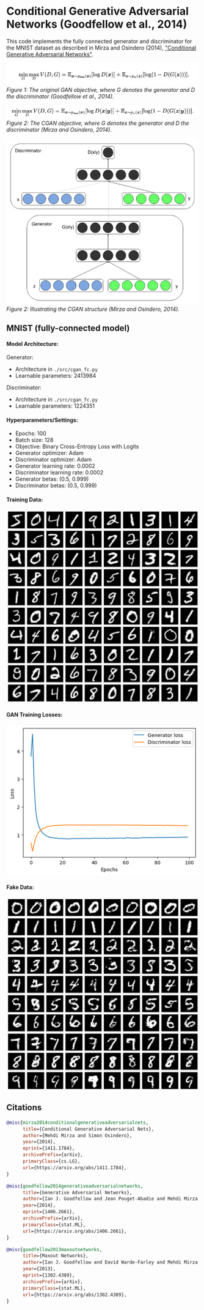 # Conditional Generative Adversarial Networks (Goodfellow et al., 2014)
This code implements the fully connected generator and discriminator for the MNIST dataset as described in Mirza and Osindero (2014), ["Conditional Generative Adversarial Networks"](https://arxiv.org/abs/1406.2661).

![gan_objective](./assets/gan_objective.png)
*Figure 1: The original GAN objective, where G denotes the generator and D the discriminator (Goodfellow et al., 2014).*

![cgan_objective](./assets/cgan_objective.png)
*Figure 2: The CGAN objective, where G denotes the generator and D the discriminator (Mirza and Osindero, 2014).*

![cgan_architecture](./assets/cgan_architecture.png)
*Figure 2: Illustrating the CGAN structure (Mirza and Osindero, 2014).*

## MNIST (fully-connected model)

#### Model Architecture:

Generator:
* Architecture in `./src/cgan_fc.py`
* Learnable parameters: 2413984

Discriminator:
* Architecture in `./src/cgan_fc.py`
* Learnable parameters: 1224351

#### Hyperparameters/Settings:
* Epochs: 100  
* Batch size: 128
* Objective: Binary Cross-Entropy Loss with Logits
* Generator optimizer: Adam
* Discriminator optimizer: Adam
* Generator learning rate: 0.0002  
* Discriminator learning rate: 0.0002  
* Generator betas: (0.5, 0.999)  
* Discriminator betas: (0.5, 0.999)  

#### Training Data:
![MNIST_Training_Data](./assets/mnist_train.png)

#### GAN Training Losses:
![MNIST_Loss](./assets/mnist_loss.png)


#### Fake Data:
![MNIST_Fake_Data](./assets/mnist_fake.png)

## Citations

```bibtex
@misc{mirza2014conditionalgenerativeadversarialnets,
      title={Conditional Generative Adversarial Nets}, 
      author={Mehdi Mirza and Simon Osindero},
      year={2014},
      eprint={1411.1784},
      archivePrefix={arXiv},
      primaryClass={cs.LG},
      url={https://arxiv.org/abs/1411.1784}, 
}
```

```bibtex
@misc{goodfellow2014generativeadversarialnetworks,
      title={Generative Adversarial Networks}, 
      author={Ian J. Goodfellow and Jean Pouget-Abadie and Mehdi Mirza and Bing Xu and David Warde-Farley and Sherjil Ozair and Aaron Courville and Yoshua Bengio},
      year={2014},
      eprint={1406.2661},
      archivePrefix={arXiv},
      primaryClass={stat.ML},
      url={https://arxiv.org/abs/1406.2661}, 
}
```

```bibtex
@misc{goodfellow2013maxoutnetworks,
      title={Maxout Networks}, 
      author={Ian J. Goodfellow and David Warde-Farley and Mehdi Mirza and Aaron Courville and Yoshua Bengio},
      year={2013},
      eprint={1302.4389},
      archivePrefix={arXiv},
      primaryClass={stat.ML},
      url={https://arxiv.org/abs/1302.4389}, 
}
```